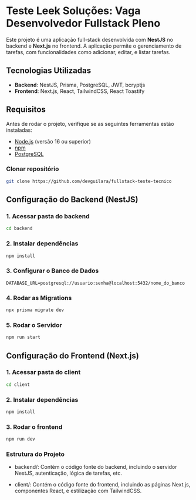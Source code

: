 # Teste Leek Soluções: Vaga Desenvolvedor Fullstack Pleno

Este projeto é uma aplicação full-stack desenvolvida com **NestJS** no backend e **Next.js** no frontend. A aplicação permite o gerenciamento de tarefas, com funcionalidades como adicionar, editar, e listar tarefas.

## Tecnologias Utilizadas

- **Backend**: NestJS, Prisma, PostgreSQL, JWT, bcryptjs
- **Frontend**: Next.js, React, TailwindCSS, React Toastify

## Requisitos

Antes de rodar o projeto, verifique se as seguintes ferramentas estão instaladas:

- [Node.js](https://nodejs.org/en/) (versão 16 ou superior)
- [npm](https://www.npmjs.com/)
- [PostgreSQL](https://www.postgresql.org/)

### Clonar repositório

```bash
git clone https://github.com/devguilara/fullstack-teste-tecnico
```

## Configuração do Backend (NestJS)

### 1. Acessar pasta do backend

```bash
cd backend
```

### 2. Instalar dependências

```bash
npm install
```

### 3. Configurar o Banco de Dados

```env
DATABASE_URL=postgresql://usuario:senha@localhost:5432/nome_do_banco

```

### 4. Rodar as Migrations

```bash
npx prisma migrate dev
```

### 5. Rodar o Servidor

```bash
npm run start
```

## Configuração do Frontend (Next.js)

### 1. Acessar pasta do client

```bash
cd client
```

### 2. Instalar dependências

```bash
npm install
```

### 3. Rodar o frontend

```bash
npm run dev
```

### Estrutura do Projeto

- backend/: Contém o código fonte do backend, incluindo o servidor NestJS, autenticação, lógica de tarefas, etc.

- client/: Contém o código fonte do frontend, incluindo as páginas Next.js, componentes React, e estilização com TailwindCSS.
